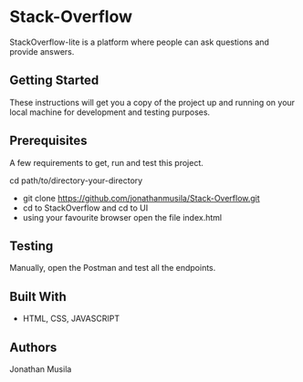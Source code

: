 # Stack-Overflow
StackOverflow-lite is a platform where people can ask questions and provide answers.

## Getting Started
These instructions will get you a copy of the project up and running on your local machine for development and testing purposes.

## Prerequisites
A few requirements to get, run and test this project.

cd path/to/directory-your-directory
- git clone https://github.com/jonathanmusila/Stack-Overflow.git
- cd to StackOverflow and cd to UI 
- using your favourite browser open the file index.html

## Testing
Manually, open the Postman and test all the endpoints.

## Built With
* HTML, CSS, JAVASCRIPT

## Authors
Jonathan Musila
